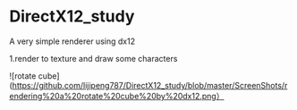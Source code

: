 # DirectX12_study
A very simple renderer using dx12

1.render to texture and draw some characters

![rotate cube](https://github.com/lijipeng787/DirectX12_study/blob/master/ScreenShots/rendering%20a%20rotate%20cube%20by%20dx12.png）
